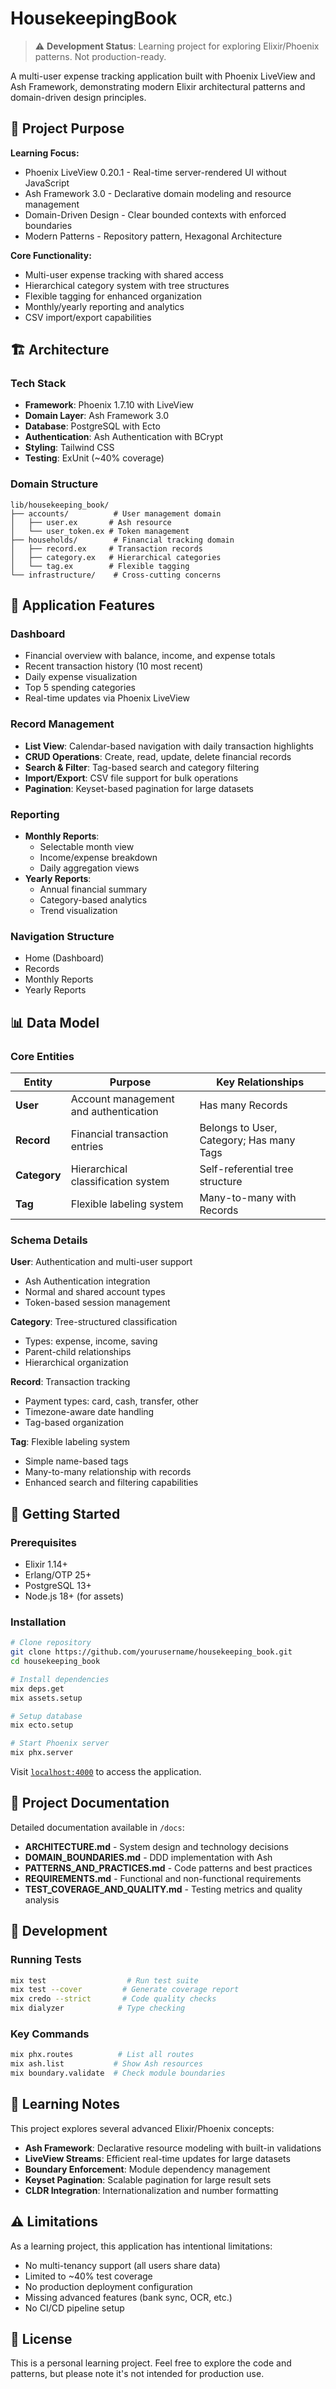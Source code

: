 # HousekeepingBook

> ⚠️ **Development Status**: Learning project for exploring Elixir/Phoenix patterns. Not production-ready.

A multi-user expense tracking application built with Phoenix LiveView and Ash Framework, demonstrating modern Elixir architectural patterns and domain-driven design principles.

## 🎯 Project Purpose

**Learning Focus:**

- Phoenix LiveView 0.20.1 - Real-time server-rendered UI without JavaScript
- Ash Framework 3.0 - Declarative domain modeling and resource management
- Domain-Driven Design - Clear bounded contexts with enforced boundaries
- Modern Patterns - Repository pattern, Hexagonal Architecture

**Core Functionality:**

- Multi-user expense tracking with shared access
- Hierarchical category system with tree structures
- Flexible tagging for enhanced organization
- Monthly/yearly reporting and analytics
- CSV import/export capabilities

## 🏗️ Architecture

### Tech Stack

- **Framework**: Phoenix 1.7.10 with LiveView
- **Domain Layer**: Ash Framework 3.0
- **Database**: PostgreSQL with Ecto
- **Authentication**: Ash Authentication with BCrypt
- **Styling**: Tailwind CSS
- **Testing**: ExUnit (~40% coverage)

### Domain Structure

```
lib/housekeeping_book/
├── accounts/          # User management domain
│   ├── user.ex       # Ash resource
│   └── user_token.ex # Token management
├── households/        # Financial tracking domain
│   ├── record.ex     # Transaction records
│   ├── category.ex   # Hierarchical categories
│   └── tag.ex        # Flexible tagging
└── infrastructure/    # Cross-cutting concerns
```

## 📱 Application Features

### Dashboard

- Financial overview with balance, income, and expense totals
- Recent transaction history (10 most recent)
- Daily expense visualization
- Top 5 spending categories
- Real-time updates via Phoenix LiveView

### Record Management

- **List View**: Calendar-based navigation with daily transaction highlights
- **CRUD Operations**: Create, read, update, delete financial records
- **Search & Filter**: Tag-based search and category filtering
- **Import/Export**: CSV file support for bulk operations
- **Pagination**: Keyset-based pagination for large datasets

### Reporting

- **Monthly Reports**:
  - Selectable month view
  - Income/expense breakdown
  - Daily aggregation views
- **Yearly Reports**:
  - Annual financial summary
  - Category-based analytics
  - Trend visualization

### Navigation Structure

- Home (Dashboard)
- Records
- Monthly Reports
- Yearly Reports

## 📊 Data Model

### Core Entities

| Entity       | Purpose                               | Key Relationships                        |
| ------------ | ------------------------------------- | ---------------------------------------- |
| **User**     | Account management and authentication | Has many Records                         |
| **Record**   | Financial transaction entries         | Belongs to User, Category; Has many Tags |
| **Category** | Hierarchical classification system    | Self-referential tree structure          |
| **Tag**      | Flexible labeling system              | Many-to-many with Records                |

### Schema Details

**User**: Authentication and multi-user support

- Ash Authentication integration
- Normal and shared account types
- Token-based session management

**Category**: Tree-structured classification

- Types: expense, income, saving
- Parent-child relationships
- Hierarchical organization

**Record**: Transaction tracking

- Payment types: card, cash, transfer, other
- Timezone-aware date handling
- Tag-based organization

**Tag**: Flexible labeling system

- Simple name-based tags
- Many-to-many relationship with records
- Enhanced search and filtering capabilities

## 🚀 Getting Started

### Prerequisites

- Elixir 1.14+
- Erlang/OTP 25+
- PostgreSQL 13+
- Node.js 18+ (for assets)

### Installation

```bash
# Clone repository
git clone https://github.com/yourusername/housekeeping_book.git
cd housekeeping_book

# Install dependencies
mix deps.get
mix assets.setup

# Setup database
mix ecto.setup

# Start Phoenix server
mix phx.server
```

Visit [`localhost:4000`](http://localhost:4000) to access the application.

## 📁 Project Documentation

Detailed documentation available in `/docs`:

- **ARCHITECTURE.md** - System design and technology decisions
- **DOMAIN_BOUNDARIES.md** - DDD implementation with Ash
- **PATTERNS_AND_PRACTICES.md** - Code patterns and best practices
- **REQUIREMENTS.md** - Functional and non-functional requirements
- **TEST_COVERAGE_AND_QUALITY.md** - Testing metrics and quality analysis

## 🧪 Development

### Running Tests

```bash
mix test                  # Run test suite
mix test --cover         # Generate coverage report
mix credo --strict       # Code quality checks
mix dialyzer            # Type checking
```

### Key Commands

```bash
mix phx.routes          # List all routes
mix ash.list           # Show Ash resources
mix boundary.validate  # Check module boundaries
```

## 📝 Learning Notes

This project explores several advanced Elixir/Phoenix concepts:

- **Ash Framework**: Declarative resource modeling with built-in validations
- **LiveView Streams**: Efficient real-time updates for large datasets
- **Boundary Enforcement**: Module dependency management
- **Keyset Pagination**: Scalable pagination for large result sets
- **CLDR Integration**: Internationalization and number formatting

## ⚠️ Limitations

As a learning project, this application has intentional limitations:

- No multi-tenancy support (all users share data)
- Limited to ~40% test coverage
- No production deployment configuration
- Missing advanced features (bank sync, OCR, etc.)
- No CI/CD pipeline setup

## 📄 License

This is a personal learning project. Feel free to explore the code and patterns, but please note it's not intended for production use.

